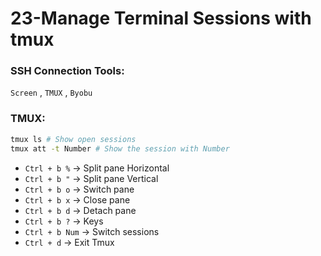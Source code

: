 # 23-Manage Terminal Sessions with tmux

### SSH Connection Tools:
`Screen` , `TMUX` , `Byobu`

### TMUX:

```bash
tmux ls # Show open sessions
tmux att -t Number # Show the session with Number
```
* `Ctrl + b %` -> Split pane Horizontal
* `Ctrl + b "` -> Split pane Vertical
* `Ctrl + b o` -> Switch pane
* `Ctrl + b x` -> Close pane
* `Ctrl + b d` -> Detach pane
* `Ctrl + b ?` -> Keys
* `Ctrl + b Num` -> Switch sessions
* `Ctrl + d` -> Exit Tmux


